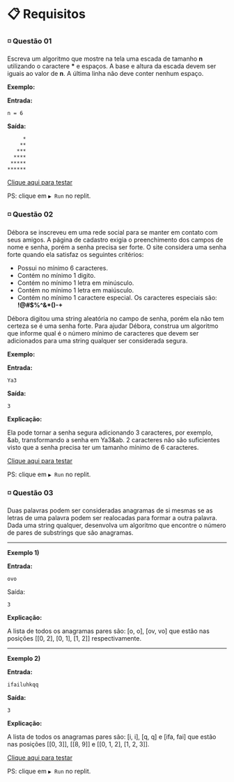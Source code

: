 # 📋 Requisitos 

### ◽ Questão 01 

Escreva um algoritmo que mostre na tela uma escada de tamanho **n** utilizando o caractere __*__ e espaços. A base e altura da escada devem ser iguais ao valor de **n**. A última linha não deve conter nenhum espaço.

**Exemplo:**

**Entrada:**

` n = 6 `

**Saída:**
```
     *
    **
   ***
  ****
 *****
******
```
[Clique aqui para testar](https://replit.com/@allissont/desafioum?v=1) 

PS: clique em `▶️ Run` no replit.

### ◽ Questão 02

Débora se inscreveu em uma rede social para se manter em contato com seus amigos. A página de cadastro exigia o preenchimento dos campos de nome e senha, porém a senha precisa ser forte. O site considera uma senha forte quando ela satisfaz os seguintes critérios:

- Possui no mínimo 6 caracteres.
- Contém no mínimo 1 digito.
- Contém no mínimo 1 letra em minúsculo.
- Contém no mínimo 1 letra em maiúsculo.
- Contém no mínimo 1 caractere especial. Os caracteres especiais são: **!@#$%^&*()-+**

Débora digitou uma string aleatória no campo de senha, porém ela não tem certeza se é uma senha forte. Para ajudar Débora, construa um algoritmo que informe qual é o número mínimo de caracteres que devem ser adicionados para uma string qualquer ser considerada segura.

**Exemplo:**

**Entrada:**

`Ya3`

**Saída:**

`3`

**Explicação:**

Ela pode tornar a senha segura adicionando 3 caracteres, por exemplo, &ab, transformando a senha em Ya3&ab. 2 caracteres não são suficientes visto que a senha precisa ter um tamanho mínimo de 6 caracteres.

[Clique aqui para testar](https://replit.com/@allissont/desafiodois?v=1) 

PS: clique em `▶️ Run` no replit.

### ◽ Questão 03

Duas palavras podem ser consideradas anagramas de si mesmas se as letras de uma palavra podem ser realocadas para formar a outra palavra. Dada uma string qualquer, desenvolva um algoritmo que encontre o número de pares de substrings que são anagramas.

---

**Exemplo 1)**

**Entrada:**

`ovo`

Saída:

`3`

**Explicação:**

A lista de todos os anagramas pares são: [o, o], [ov, vo] que estão nas posições [[0, 2], [0, 1], [1, 2]] respectivamente. 

---

**Exemplo 2)**

**Entrada:**

`ifailuhkqq`

**Saída:**

`3`

**Explicação:**

A lista de todos os anagramas pares são: [i, i], [q, q] e [ifa, fai] que estão nas posições [[0, 3]], [[8, 9]] e [[0, 1, 2], [1, 2, 3]].

[Clique aqui para testar](https://replit.com/@allissont/desafiotres?v=1) 

PS: clique em `▶️ Run` no replit.  
